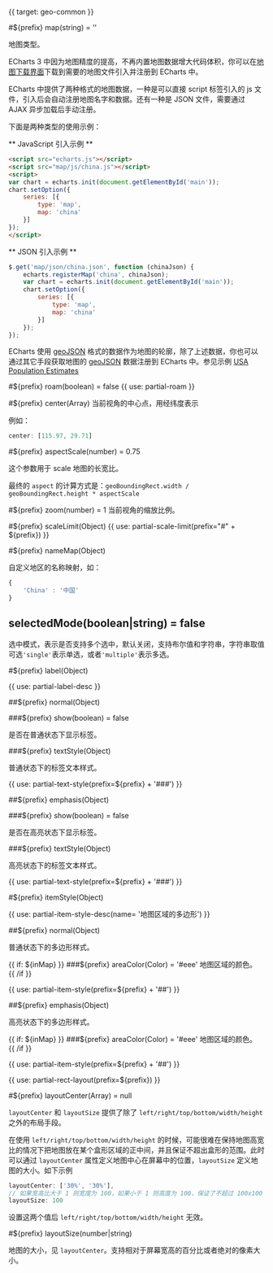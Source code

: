 {{ target: geo-common }}

#${prefix} map(string) = ''

地图类型。

ECharts 3 中因为地图精度的提高，不再内置地图数据增大代码体积，你可以在[地图下载界面](http://ecomfe.github.io/echarts-builder-web/map3.html)下载到需要的地图文件引入并注册到 ECharts 中。

ECharts 中提供了两种格式的地图数据，一种是可以直接 script 标签引入的 js 文件，引入后会自动注册地图名字和数据。还有一种是 JSON 文件，需要通过 AJAX 异步加载后手动注册。

下面是两种类型的使用示例：

** JavaScript 引入示例 **

```html
<script src="echarts.js"></script>
<script src="map/js/china.js"></script>
<script>
var chart = echarts.init(document.getElementById('main'));
chart.setOption({
    series: [{
        type: 'map',
        map: 'china'
    }]
});
</script>
```

** JSON 引入示例 **

```js
$.get('map/json/china.json', function (chinaJson) {
    echarts.registerMap('china', chinaJson);
    var chart = echarts.init(document.getElementById('main'));
    chart.setOption({
        series: [{
            type: 'map',
            map: 'china'
        }]
    });
});
```

ECharts 使用 [geoJSON](http://geojson.org/) 格式的数据作为地图的轮廓，除了上述数据，你也可以通过其它手段获取地图的 [geoJSON](http://geojson.org/) 数据注册到 ECharts 中。参见示例 [USA Population Estimates](${galleryEditorPath}map-usa)

#${prefix} roam(boolean) = false
{{ use: partial-roam }}

#${prefix} center(Array)
当前视角的中心点，用经纬度表示

例如：
```js
center: [115.97, 29.71]
```

#${prefix} aspectScale(number) = 0.75

这个参数用于 scale 地图的长宽比。

最终的 `aspect` 的计算方式是：`geoBoundingRect.width / geoBoundingRect.height * aspectScale`

#${prefix} zoom(number) = 1
当前视角的缩放比例。

#${prefix} scaleLimit(Object)
{{ use: partial-scale-limit(prefix="#" + ${prefix}) }}

#${prefix} nameMap(Object)

自定义地区的名称映射，如：
```js
{
    'China' : '中国'
}
```

## selectedMode(boolean|string) = false
选中模式，表示是否支持多个选中，默认关闭，支持布尔值和字符串，字符串取值可选`'single'`表示单选，或者`'multiple'`表示多选。

#${prefix} label(Object)

{{ use: partial-label-desc }}

##${prefix} normal(Object)

###${prefix} show(boolean) = false

是否在普通状态下显示标签。

###${prefix} textStyle(Object)

普通状态下的标签文本样式。

{{ use: partial-text-style(prefix=${prefix} + '###') }}

##${prefix} emphasis(Object)

###${prefix} show(boolean) = false

是否在高亮状态下显示标签。

###${prefix} textStyle(Object)

高亮状态下的标签文本样式。

{{ use: partial-text-style(prefix=${prefix} + '###') }}


#${prefix} itemStyle(Object)

{{ use: partial-item-style-desc(name= '地图区域的多边形') }}


##${prefix} normal(Object)

普通状态下的多边形样式。

{{ if: ${inMap} }}
###${prefix} areaColor(Color) = '#eee'
地图区域的颜色。
{{ /if }}

{{ use: partial-item-style(prefix=${prefix} + '##') }}

##${prefix} emphasis(Object)

高亮状态下的多边形样式。

{{ if: ${inMap} }}
###${prefix} areaColor(Color) = '#eee'
地图区域的颜色。
{{ /if }}

{{ use: partial-item-style(prefix=${prefix} + '##') }}

{{ use: partial-rect-layout(prefix=${prefix}) }}


#${prefix} layoutCenter(Array) = null

`layoutCenter` 和 `layoutSize` 提供了除了 `left/right/top/bottom/width/height` 之外的布局手段。

在使用 `left/right/top/bottom/width/height` 的时候，可能很难在保持地图高宽比的情况下把地图放在某个盒形区域的正中间，并且保证不超出盒形的范围。此时可以通过 `layoutCenter` 属性定义地图中心在屏幕中的位置，`layoutSize` 定义地图的大小。如下示例

```js
layoutCenter: ['30%', '30%'],
// 如果宽高比大于 1 则宽度为 100，如果小于 1 则高度为 100，保证了不超过 100x100 的区域
layoutSize: 100
```

设置这两个值后 `left/right/top/bottom/width/height` 无效。

#${prefix} layoutSize(number|string)

地图的大小，见 `layoutCenter`。支持相对于屏幕宽高的百分比或者绝对的像素大小。

